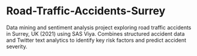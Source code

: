 # Road-Traffic-Accidents-Surrey
Data mining and sentiment analysis project exploring road traffic accidents in Surrey, UK (2021) using SAS Viya. Combines structured accident data and Twitter text analytics to identify key risk factors and predict accident severity.
